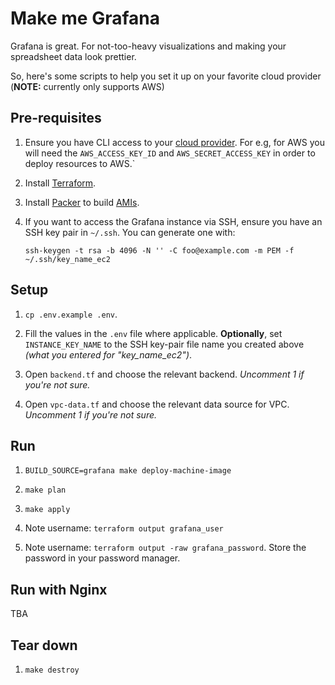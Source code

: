 # Make me Grafana

Grafana is great. For not-too-heavy visualizations and making your spreadsheet data look prettier.

So, here's some scripts to help you set it up on your favorite cloud provider (**NOTE:** currently only supports AWS)


## Pre-requisites

1. Ensure you have CLI access to your [cloud
   provider](https://en.wikipedia.org/wiki/Category:Cloud_computing_providers). For e.g, for AWS you
   will need the `AWS_ACCESS_KEY_ID` and `AWS_SECRET_ACCESS_KEY` in order to deploy resources to AWS.`

2. Install [Terraform](https://learn.hashicorp.com/tutorials/terraform/install-cli#install-terraform).

3. Install [Packer](https://learn.hashicorp.com/tutorials/packer/get-started-install-cli?in=packer/aws-get-started#installing-packer) to build [AMIs](https://docs.aws.amazon.com/AWSEC2/latest/UserGuide/AMIs.html).

4. If you want to access the Grafana instance via SSH, ensure you have an SSH key pair in `~/.ssh`.
   You can generate one with:
   ```
   ssh-keygen -t rsa -b 4096 -N '' -C foo@example.com -m PEM -f ~/.ssh/key_name_ec2
   ```


## Setup

1. `cp .env.example .env`.

2. Fill the values in the `.env` file where applicable. **Optionally**, set `INSTANCE_KEY_NAME` to the SSH
   key-pair file name you created above *(what you entered for "key_name_ec2")*.

3. Open `backend.tf` and choose the relevant backend. _Uncomment 1 if you're not sure._

4. Open `vpc-data.tf` and choose the relevant data source for VPC. _Uncomment 1 if you're not sure._

## Run

1. `BUILD_SOURCE=grafana make deploy-machine-image`

2. `make plan`

3. `make apply`

4. Note username: `terraform output grafana_user`

5. Note username: `terraform output -raw grafana_password`. Store the password in your password manager.

## Run with Nginx

TBA

## Tear down

1. `make destroy`
